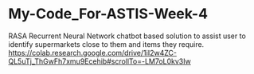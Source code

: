 # My-Code_For-ASTIS-Week-4
RASA Recurrent Neural Network chatbot based solution to assist user to identify supermarkets close to them and items they require.
https://colab.research.google.com/drive/1iI2w4ZC-QL5uTj_ThGwFh7xmu9Ecehib#scrollTo=-LM7oL0kv3Iw

